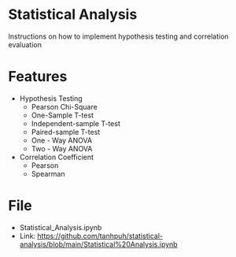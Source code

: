# Statistical Analysis
Instructions on how to implement hypothesis testing and correlation evaluation

# Features
- Hypothesis Testing
  - Pearson Chi-Square
  - One-Sample T-test
  - Independent-sample T-test
  - Paired-sample T-test
  - One - Way ANOVA
  - Two - Way ANOVA
- Correlation Coefficient
  - Pearson
  - Spearman

# File
- Statistical_Analysis.ipynb
- Link: https://github.com/tanhpuh/statistical-analysis/blob/main/Statistical%20Analysis.ipynb
